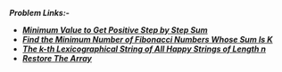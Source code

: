 ***Problem Links:-***

- [***Minimum Value to Get Positive Step by Step Sum***](https://leetcode.com/contest/biweekly-contest-24/problems/minimum-value-to-get-positive-step-by-step-sum/)
- [***Find the Minimum Number of Fibonacci Numbers Whose Sum Is K***](https://leetcode.com/contest/biweekly-contest-24/problems/find-the-minimum-number-of-fibonacci-numbers-whose-sum-is-k/)
- [***The k-th Lexicographical String of All Happy Strings of Length n***](https://leetcode.com/contest/biweekly-contest-24/problems/the-k-th-lexicographical-string-of-all-happy-strings-of-length-n/)
- [***Restore The Array***](https://leetcode.com/contest/biweekly-contest-24/problems/restore-the-array/)